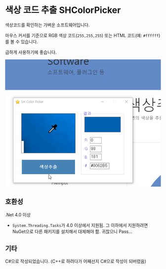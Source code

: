 # 색상 코드 추출 SHColorPicker
색상코드를 확인하는 가벼운 소프트웨어입니다.

마우스 커서를 기준으로 RGB 색상 코드(`255,255,255`) 또는 HTML 코드(예: `#ffffff`)를 볼 수 있습니다.

급하게 사용하기에 좋습니다.

![스크린샷](./screenshots/screenshot_1.gif)


## 호환성
.Net 4.0 이상
- `System.Threading.Tasks`가 4.0 이상에서 지원됨. 그 이하에서 지원하려면 NuGet으로 다른 패키지를 설치해서 대체해야 함. 귀찮으니 Pass...


## 기타
C#으로 작성되었습니다. (C++로 하려다가 어째선지 C#으로 작성이 되버렸음)
